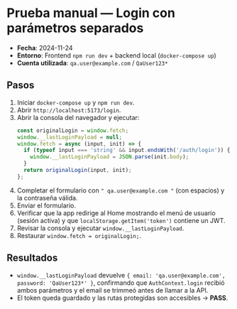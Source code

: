 # Prueba manual — Login con parámetros separados

- **Fecha**: 2024-11-24
- **Entorno**: Frontend `npm run dev` + backend local (`docker-compose up`)
- **Cuenta utilizada**: `qa.user@example.com` / `QaUser123*`

## Pasos
1. Iniciar `docker-compose up` y `npm run dev`.
2. Abrir `http://localhost:5173/login`.
3. Abrir la consola del navegador y ejecutar:
   ```js
   const originalLogin = window.fetch;
   window.__lastLoginPayload = null;
   window.fetch = async (input, init) => {
     if (typeof input === 'string' && input.endsWith('/auth/login')) {
       window.__lastLoginPayload = JSON.parse(init.body);
     }
     return originalLogin(input, init);
   };
   ```
4. Completar el formulario con `" qa.user@example.com "` (con espacios) y la contraseña válida.
5. Enviar el formulario.
6. Verificar que la app redirige al Home mostrando el menú de usuario (sesión activa) y que `localStorage.getItem('token')` contiene un JWT.
7. Revisar la consola y ejecutar `window.__lastLoginPayload`.
8. Restaurar `window.fetch = originalLogin;`.

## Resultados
- `window.__lastLoginPayload` devuelve `{ email: 'qa.user@example.com', password: 'QaUser123*' }`, confirmando que `AuthContext.login` recibió ambos parámetros y el email se trimmeó antes de llamar a la API.
- El token queda guardado y las rutas protegidas son accesibles → **PASS**.
